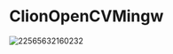 # ClionOpenCVMingw

![22565632160232](https://gitee.com/zhangchenyu1023/Pictures/raw/master/img/22565632160232.gif)
